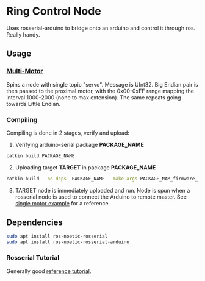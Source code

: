 # Ring Control Node

Uses rosserial-arduino to bridge onto an arduino and control it through ros. Really handy.

## Usage

### [Multi-Motor](firmware/multi_lin_act.cpp)

Spins a node with single topic "servo". Message is UInt32.
Big Endian pair is then passed to the proximal motor, with the 0x00-0xFF range mapping the interval 1000-2000 (none to max extension).
The same repeats going towards Little Endian.

### Compiling

Compiling is done in 2 stages, verify and upload:

1. Verifying arduino-serial package **PACKAGE_NAME**

``` bash
catkin build PACKAGE_NAME
```

2. Uploading target **TARGET** in package **PACKAGE_NAME**

``` bash
catkin build --no-deps  PACKAGE_NAME --make-args PACKAGE_NAM_firmware_TARGET-upload
```

3. TARGET node is immediately uploaded and run. Node is spun when a rosserial node is used to connect the Arduino to remote master. See [single motor example](launch/single_linact.launch) for a reference.

## Dependencies

```bash
sudo apt install ros-noetic-rosserial
sudo apt install ros-noetic-rosserial-arduino
```

### Rosserial Tutorial

Generally good [reference tutorial](http://wiki.ros.org/rosserial_arduino/Tutorials/CMake).
